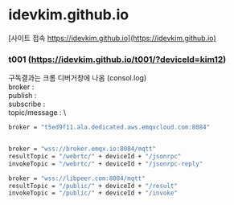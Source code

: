 # idevkim.github.io

[사이트 접속 https://idevkim.github.io](https://idevkim.github.io)

### t001 (https://idevkim.github.io/t001/?deviceId=kim12)
구독결과는 크롬 디버거창에 나옴 (consol.log) \
broker : \
publish : \
subscribe : \
topic/message : \
```bash
broker = "t5ed9f11.ala.dedicated.aws.emqxcloud.com:8084"


broker = "wss://broker.emqx.io:8084/mqtt"
resultTopic = "/webrtc/" + deviceId + "/jsonrpc"
invokeTopic = "/webrtc/" + deviceId + "/jsonrpc-reply"

broker = "wss://libpeer.com:8084/mqtt"
resultTopic = "/public/" + deviceId + "/result"
invokeTopic = "/public/" + deviceId + "/invoke"
```